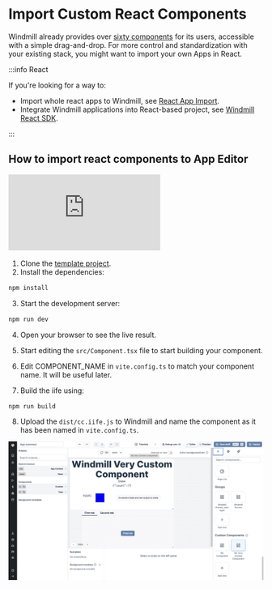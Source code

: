 # Import Custom React Components

Windmill already provides over [sixty components](./4_app_configuration_settings/1_app_component_library.mdx) for its users, accessible with a simple drag-and-drop. For more control and standardization with your existing stack, you might want to import your own Apps in React.

:::info React

If you're looking for a way to:
- Import whole react apps to Windmill, see [React App Import](../react_vue_svelte_apps/react.md).
- Integrate Windmill applications into React-based project, see [Windmill React SDK](../misc/15_react_sdk/index.md).

:::

## How to import react components to App Editor

<iframe
	style={{ aspectRatio: '16/9' }}
	src="https://www.youtube.com/embed/LO83BKAe6zg?vq=hd1080"
	title="YouTube video player"
	frameBorder="0"
	allow="accelerometer; autoplay; clipboard-write; encrypted-media; gyroscope; picture-in-picture; web-share"
	allowFullScreen
	className="border-2 rounded-xl object-cover w-full dark:border-gray-800"
></iframe>

<br/>

1. Clone the [template project](https://github.com/windmill-labs/windmill-custom-component-template).
2. Install the dependencies:

```bash
npm install
```

3. Start the development server:

```bash
npm run dev
```

4. Open your browser to see the live result.

5. Start editing the `src/Component.tsx` file to start building your component.

6. Edit COMPONENT_NAME in `vite.config.ts` to match your component name. It will
   be useful later.

7. Build the iife using:

```bash
npm run build
```

8. Upload the `dist/cc.iife.js` to Windmill and name the component as it has been named in `vite.config.ts`.

![Custom component example](../../blog/2023-11-23-z-react-components/custom_example.png "Custom component example")